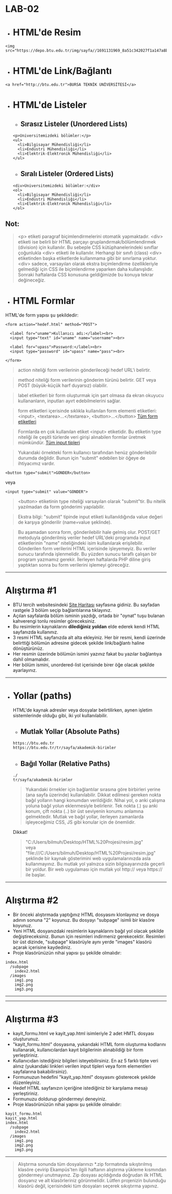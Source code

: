 # LAB-02

- # HTML'de Resim
```
<img src="https://depo.btu.edu.tr/img/sayfa//1691131969_8a51c342027f1a147a8b.png">
```

- # HTML'de Link/Bağlantı
```
<a href="http://btu.edu.tr">BURSA TEKNİK ÜNİVERSİTESİ</a>
```

- # HTML'de Listeler
  - ## Sırasız Listeler (Unordered Lists)
  ```
  <p>Üniversitemizdeki bölümler:</p>
  <ul>
    <li>Bilgisayar Mühendisliği</li>
    <li>Endüstri Mühendisliği</li>
    <li>Elektrik-Elektronik Mühendisliği</li>
  </ul>
  ```
  - ## Sıralı Listeler (Ordered Lists)
  ```
  <div>Üniversitemizdeki bölümler:</div>
  <ol>
    <li>Bilgisayar Mühendisliği</li>
    <li>Endüstri Mühendisliği</li>
    <li>Elektrik-Elektronik Mühendisliği</li>
  </ol>
  ```
## Not:
> \<p> etiketi paragraf biçimlendirmelerini otomatik yapmaktadır. \<div> etiketi ise belirli bir HTML parçayı gruplandırmak/bölümlendirmek (division) için kullanılır. Bu sebeple CSS kütüphanelerindeki sınıflar çoğunlukla \<div> etiketi ile kullanılır.
> Herhangi bir sınıfı (class) \<div> etiketinden başka etiketlerde kullanmama gibi bir sınırlama yoktur. \<div> sadece, varsayılan olarak ekstra biçimlendirme özellikleriyle gelmediği için CSS ile biçimlendirme yaparken daha kullanışlıdır.
> Sonraki haftalarda CSS konusuna geldiğimizde bu konuya tekrar değineceğiz.


- # HTML Formlar
HTML'de form yapısı şu şekildedir:
```
<form action="hedef.html" method="POST">

  <label for="uname">Kullanıcı adı:</label><br>
  <input type="text" id="uname" name="username"><br>

  <label for="upass">Password:</label><br>
  <input type="password" id="upass" name="pass"><br>

</form>
```
> action niteliği form verilerinin gönderileceği hedef URL'i belirtir.

> method niteliği form verilerinin gönderim türünü belirtir. GET veya POST (büyük-küçük harf duyarsız) olabilir.

> label etiketleri bir form oluşturmak için şart olmasa da ekran okuyucu kullananların, inputları ayırt edebilmelerini sağlar.

> form etiketleri içerisinde sıklıkla kullanılan form elementi etiketleri: \<input>, \<textarea>...\</textarea>, \<button>...\</button>
> [Tüm form etiketleri](https://www.w3schools.com/html/html_form_elements.asp)

> Formlarda en çok kullanılan etiket \<input> etiketidir. Bu etiketin type niteliği ile çeşitli türlerde veri girişi alınabilen formlar üretmek mümkündür.
> [Tüm input tipleri](https://www.w3schools.com/html/html_form_input_types.asp)

> Yukarıdaki örnekteki form kullanıcı tarafından henüz gönderilebilir durumda değildir. Bunun için "submit" edebilen bir öğeye de ihtiyacımız vardır.
```
<button type="submit">GÖNDER</button>
```
veya
```
<input type="submit" value="GÖNDER">
```
> \<button> etiketinin type niteliği varsayılan olarak "submit"tir. Bu nitelik yazılmadan da form gönderimi yapılabilir.

> Ekstra bilgi: "submit" tipinde input etiketi kullanıldığında value değeri de karşıya gönderilir (name=value şeklinde).

> Bu aşamadan sonra form, gönderilebilir hale gelmiş olur. POST/GET metoduyla gönderilmiş veriler hedef URL'deki programda input etiketlerinin "name" niteliğindeki isim kullanılarak erişilebilir.
> Gönderilen form verilerini HTML içerisinde işleyemeyiz. Bu veriler sunucu tarafında işlenmelidir. Bu yüzden sunucu taraflı çalışan bir program yazmamız gerekir.
> İlerleyen haftalarda PHP diline giriş yaptıktan sonra bu form verilerini işlemeyi göreceğiz.


---
# Alıştırma #1
- BTU tercih websitesindeki [Site Haritası](https://tercih.btu.edu.tr/tr/sayfa/sitemap) sayfasına gidiniz. Bu sayfadan rastgele 3 bölüm seçip bağlantılarına tıklayınız.
- Açılan sayfalarda bölüm isminin yazdığı, ortada bir "oynat" tuşu bulanan kahverengi tonlu resimler göreceksiniz.
- Bu resimlerin kaynaklarını **dilediğiniz yoldan** elde ederek kendi HTML sayfanızda kullanınız.
- 3 resmi HTML sayfanızda alt alta ekleyiniz. Her bir resmi, kendi üzerinde belirttiği bölümün adresine gidecek şekilde link/bağlantı haline dönüştürünüz.
- Her resmin üzerinde bölümün ismini yazınız fakat bu yazılar bağlantıya dahil olmamalıdır.
- Her bölüm ismini, unordered-list içerisinde birer öğe olacak şekilde ayarlayınız.
---

- # Yollar (paths)
  HTML'de kaynak adresler veya dosyalar belirtilirken, aynen işletim sistemlerinde olduğu gibi, iki yol kullanılabilir.
  - ## Mutlak Yollar (Absolute Paths)
  ```
  https://btu.edu.tr
  https://btu.edu.tr/tr/sayfa/akademik-birimler
  ```
  - ## Bağıl Yollar (Relative Paths)
  ```
  ./
  tr/sayfa/akademik-birimler
  ```
  > Yukarıdaki örnekler için bağlantılar sırasına göre birbirleri yerine (ana sayfa üzerinde) kullanılabilir.
  > Dikkat edilmesi gereken nokta bağıl yolların hangi konumdan verildiğidir. Nihai yol, o anki çalışma yoluna bağıl yolun eklenmesiyle belirlenir. 
  > Tek nokta (.) şu anki konum, çift nokta (..) bir üst seviyenin konumu anlamına gelmektedir.
  > Mutlak ve bağıl yollar, ilerleyen zamanlarda işleyeceğimiz CSS, JS gibi konular için de önemlidir.

  Dikkat!
  > "C:/Users/bilmuh/Desktop/HTML%20Projesi/resim.jpg" \
  > veya \
  > "file:///C:/Users/bilmuh/Desktop/HTML%20Projesi/resim.jpg" \
  > şeklinde bir kaynak gösterimini web uygulamalarınızda asla kullanmayınız. Bu mutlak yol yalnızca sizin bilgisayarınızda geçerli bir yoldur. Bir web uygulaması için mutlak yol http:// veya https:// ile başlar.

---
# Alıştırma #2
- Bir önceki alıştırmada yaptığınız HTML dosyasını klonlayınız ve dosya adının sonuna "2" koyunuz. Bu dosyayı "subpage" isimli bir klasöre koyunuz.
- Yeni HTML dosyanızdaki resimlerin kaynaklarını bağıl yol olacak şekilde değiştireceksiniz. Bunun için resimleri indirmeniz gerekecektir. Resimleri bir üst dizinde, "subpage" klasörüyle aynı yerde "images" klasörü açarak içerisine kaydediniz.
- Proje klasörünüzün nihai yapısı şu şekilde olmalıdır:
```
index.html
  /subpage
    index2.html
  /images
    img1.png
    img2.png
    img3.png
```
---


---
# Alıştırma #3
- kayit_formu.html ve kayit_yap.html isimleriyle 2 adet HMTL dosyası oluşturunuz.
- "kayit_formu.html" dosyasına, yukarıdaki HTML form oluşturma kodlarını kullanarak, kullanıcılardan kayıt bilgilerinin alınabildiği bir form yerleştiriniz.
- Kullanıcıdan istediğiniz bilgileri isteyebilirsiniz. En az 5 farklı tipte veri alınız (yukarıdaki linkleri verilen input tipleri veya form elementleri sayfalarına bakabilirsiniz).
- Formunuzun hedefini "kayit_yap.html" dosyasını gösterecek şekilde düzenleyiniz.
- Hedef HTML sayfanızın içeriğine istediğiniz bir karşılama mesajı yerleştiriniz.
- Formunuzu doldurup göndermeyi deneyiniz.
- Proje klasörünüzün nihai yapısı şu şekilde olmalıdır:
```
kayit_formu.html
kayit_yap.html
index.html
  /subpage
    index2.html
  /images
    img1.png
    img2.png
    img3.png
```
---


> Alıştırma sonunda tüm dosyalarınızı *.zip formatında sıkıştırılmış klasöre çevirip Ekampüs'ten ilgili haftanın alıştırma yükleme kısmından göndermeyi unutmayınız. Zip dosyası açıldığında doğrudan ilk HTML dosyanız ve alt klasörleriniz görünmelidir. Lütfen projenizin bulunduğu klasörü değil, içerisindeki tüm dosyaları seçerek sıkıştırma yapınız.
